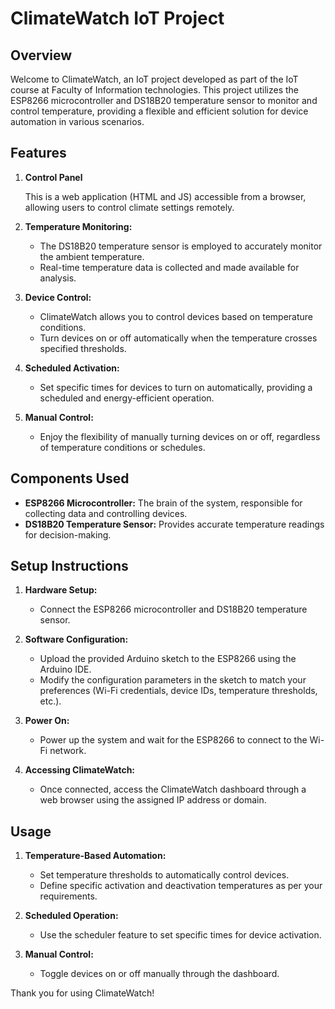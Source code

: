 # ClimateWatch IoT Project

## Overview

Welcome to ClimateWatch, an IoT project developed as part of the IoT course at Faculty of Information technologies. This project utilizes the ESP8266 microcontroller and DS18B20 temperature sensor to monitor and control temperature, providing a flexible and efficient solution for device automation in various scenarios.

## Features

1. **Control Panel**
   
   This is a web application (HTML and JS) accessible from a browser, allowing users to control climate settings remotely.

3. **Temperature Monitoring:**
   - The DS18B20 temperature sensor is employed to accurately monitor the ambient temperature.
   - Real-time temperature data is collected and made available for analysis.

4. **Device Control:**
   - ClimateWatch allows you to control devices based on temperature conditions.
   - Turn devices on or off automatically when the temperature crosses specified thresholds.

5. **Scheduled Activation:**
   - Set specific times for devices to turn on automatically, providing a scheduled and energy-efficient operation.

6. **Manual Control:**
   - Enjoy the flexibility of manually turning devices on or off, regardless of temperature conditions or schedules.

## Components Used

- **ESP8266 Microcontroller:** The brain of the system, responsible for collecting data and controlling devices.
- **DS18B20 Temperature Sensor:** Provides accurate temperature readings for decision-making.

## Setup Instructions

1. **Hardware Setup:**
   - Connect the ESP8266 microcontroller and DS18B20 temperature sensor.

2. **Software Configuration:**
   - Upload the provided Arduino sketch to the ESP8266 using the Arduino IDE.
   - Modify the configuration parameters in the sketch to match your preferences (Wi-Fi credentials, device IDs, temperature thresholds, etc.).

3. **Power On:**
   - Power up the system and wait for the ESP8266 to connect to the Wi-Fi network.

4. **Accessing ClimateWatch:**
   - Once connected, access the ClimateWatch dashboard through a web browser using the assigned IP address or domain.

## Usage

1. **Temperature-Based Automation:**
   - Set temperature thresholds to automatically control devices.
   - Define specific activation and deactivation temperatures as per your requirements.

2. **Scheduled Operation:**
   - Use the scheduler feature to set specific times for device activation.

3. **Manual Control:**
   - Toggle devices on or off manually through the dashboard.


Thank you for using ClimateWatch!
